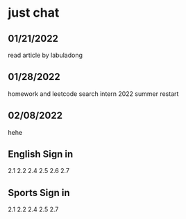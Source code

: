 # just chat
## 01/21/2022
read article by labuladong
## 01/28/2022
homework and leetcode
search intern 2022 summer
restart
## 02/08/2022
hehe
## English Sign in
2.1 2.2 2.4 2.5 2.6 2.7

## Sports Sign in
2.1 2.2 2.4 2.5 2.7
